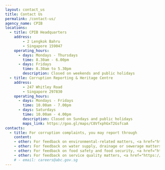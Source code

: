```yaml
---
layout: contact_us
title: Contact Us
permalink: /contact-us/
agency_name: CPIB
locations:
  - title: CPIB Headquarters
    address:
        - 2 Lengkok Bahru
        - Singapore 159047 
    operating_hours:
      - days: Mondays - Thursdays
        time: 8.30am - 6.00pm
      - days: Fridays
        time: 8.30am to 5.30pm
        description: Closed on weekends and public holidays
  - title: Corruption Reporting & Heritage Centre
    address:
        - 247 Whitley Road
        - Singapore 297830 
    operating_hours:
      - days: Mondays - Fridays
        time: 10.00am - 7.00pm
      - days: Saturdays
        time: 10.00am - 4.00pm
        description: Closed on Sundays and public holidays
        maps_link: https://goo.gl/maps/C8VfxphGxT2GsfcaA
contacts:
  - title: For corruption complaints, you may report through
    content:
    - other: For feedback on environmental-related matters, <a href="https://www.nea.gov.sg/corporate-functions/feedback"><b>click here</b></a><br><br>
    - other: For feedback on water supply, drainage or sewerage matters, <a href="https://app.pub.gov.sg/feedback/Pages/HelpAndFeedback.aspx"><b>click here</b></a><br><br>
    - other: For feedback on food safety and food security, <a href="https://www.sfa.gov.sg/feedback"><b>click here</b></a><br><br>
    - other: For feedback on service quality matters, <a href="https://form.gov.sg/#!/5f9bbe55fb5198001166faec"><b>click here</b></a><br>
    # - email: careers@abc.gov.sg
---
```

